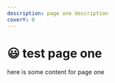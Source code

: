 ```yaml
---
description: page one description
coverY: 0
---
```


# 😃 test page one

here is some content for page one
